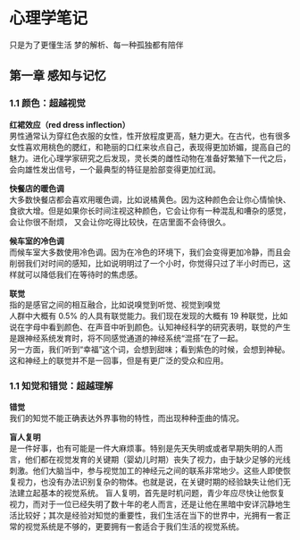 # 心理学笔记

只是为了更懂生活
梦的解析、每一种孤独都有陪伴

## 第一章 感知与记忆  

### 1.1 颜色：超越视觉

**红裙效应（red dress inflection）**  
男性通常认为穿红色衣服的女性，性开放程度更高，魅力更大。在古代，也有很多女性喜欢用桃色的腮红，和艳丽的口红来妆点自己，表现得更加娇媚，提高自己的魅力。进化心理学家研究之后发现，灵长类的雌性动物在准备好繁殖下一代之后，会向雄性发出信号，一个最典型的特征是脸部变得更加红润。  

**快餐店的暖色调**  
大多数快餐店都会喜欢用暖色调，比如说橘黄色。因为这种颜色会让你心情愉快、食欲大增。但是如果你长时间注视这种颜色，它会让你有一种混乱和嘈杂的感觉，会让你很不耐烦， 又会让你吃得比较快，在店里面不会待很久。

**候车室的冷色调**  
而候车室大多数使用冷色调。因为在冷色的环境下，我们会变得更加冷静，而且会削弱我们对时间的感知，比如说明明过了一个小时，你觉得只过了半小时而已，这样就可以降低我们在等待时的焦虑感。  

**联觉**  
指的是感官之间的相互融合，比如说嗅觉到听觉、视觉到嗅觉  
人群中大概有 0.5% 的人具有联觉能力。我们现在发现的大概有 19 种联觉，比如说在字母中看到颜色、在声音中听到颜色。认知神经科学的研究表明，联觉的产生是跟神经系统发育时，将不同感觉通道的神经系统“混搭”在了一起。  
另一方面，我们听到“幸福”这个词，会想到甜味；看到紫色的时候，会想到神秘。这和神经上的联觉并不是一回事，但是有更广泛的受众和应用。  

### 1.1 知觉和错觉：超越理解  

**错觉**  
我们的知觉不能正确表达外界事物的特性，而出现种种歪曲的情况。  

**盲人复明**  
是一件好事，也有可能是一件大麻烦事。特别是先天失明或或者早期失明的人而言，他们都在视觉发育的关键期（婴幼儿时期）丧失了视力，由于缺少足够的光线刺激。他们大脑当中，参与视觉加工的神经元之间的联系非常地少。这些人即使恢复视力，也没有办法识别复杂的物体。也就是说，在关键时期的经验缺失让他们无法建立起基本的视觉系统。
盲人复明，首先是时机问题，青少年应尽快让他恢复视力，而对于一位已经失明了数十年的老人而言，还是让他在黑暗中安详沉静地生活比较好；其次是经验对知觉的重要性，我们生活在当下的世界中，光拥有一套正常的视觉系统是不够的，更要拥有一套适合于我们生活的视觉系统。  



